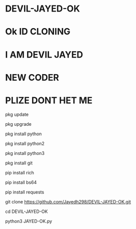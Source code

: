 # DEVIL-JAYED-OK
# Ok ID CLONING
# I AM DEVIL JAYED
# NEW CODER
# PLIZE DONT HET ME
pkg update

pkg upgrade

pkg install python

pkg install python2

pkg install python3

pkg install git

pip install rich

pip install bs64

pip install requests

git clone https://github.com/Jayedh298/DEVIL-JAYED-OK.git

cd DEVIL-JAYED-OK

python3 JAYED-OK.py
